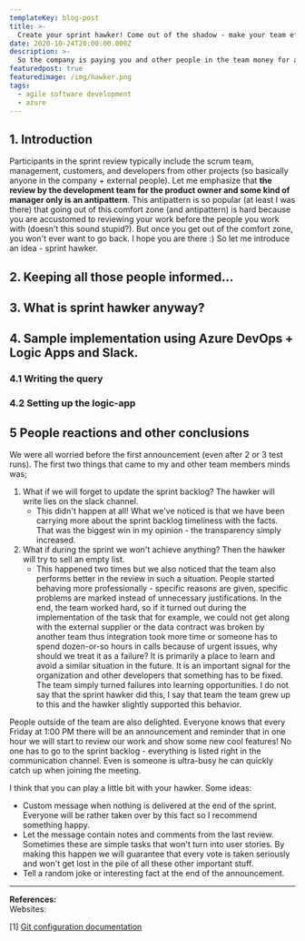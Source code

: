 ```yaml
---
templateKey: blog-post
title: >-
  Create your sprint hawker! Come out of the shadow - make your team efforts and struggles visible.
date: 2020-10-24T20:00:00.000Z
description: >-
  So the company is paying you and other people in the team money for accomplishing certain things... for building products, delivering features, solving problems, doing maintenance. You work hard, so do your peers. What about making the sprint-backlog even more transparent and automate a shout-out of what had been done in the sprint? 
featuredpost: true
featuredimage: /img/hawker.png
tags:
  - agile software development
  - azure
---
```

## 1. Introduction
Participants in the sprint review typically include the scrum team, management, customers, and developers from other projects (so basically anyone in the company + external people). Let me emphasize that **the review by the development team for the product owner and some kind of manager only is an antipattern**. This antipattern is so popular (at least I was there) that going out of this comfort zone (and antipattern) is hard because you are accustomed to reviewing your work before the people you work with (doesn't this sound stupid?). But once you get out of the comfort zone, you won't ever want to go back. I hope you are there :) So let me introduce an idea - sprint hawker.

## 2. Keeping all those people informed...

## 3. What is sprint hawker anyway?

## 4. Sample implementation using Azure DevOps + Logic Apps and Slack. 

### 4.1 Writing the query

### 4.2 Setting up the logic-app

## 5 People reactions and other conclusions
We were all worried before the first announcement (even after 2 or 3 test runs). The first two things that came to my and other team members minds was;
1. What if we will forget to update the sprint backlog? The hawker will write lies on the slack channel.
    * This didn't happen at all! What we've noticed is that we have been carrying more about the sprint backlog timeliness with the facts. That was the biggest win in my opinion - the transparency simply increased.
2. What if during the sprint we won't achieve anything? Then the hawker will try to sell an empty list.
    * This happened two times but we also noticed that the team also performs better in the review in such a situation. People started behaving more professionally - specific reasons are given, specific problems are marked instead of unnecessary justifications. In the end, the team worked hard, so if it turned out during the implementation of the task that for example, we could not get along with the external supplier or the data contract was broken by another team thus integration took more time or someone has to spend dozen-or-so hours in calls because of urgent issues, why should we treat it as a failure? It is primarily a place to learn and avoid a similar situation in the future. It is an important signal for the organization and other developers that something has to be fixed. The team simply turned failures into learning opportunities. I do not say that the sprint hawker did this, I say that team the team grew up to this and the hawker slightly supported this behavior. 

People outside of the team are also delighted. Everyone knows that every Friday at 1:00 PM there will be an announcement and reminder that in one hour we will start to review our work and show some new cool features! No one has to go to the sprint backlog - everything is listed right in the communication channel. Even is someone is ultra-busy he can quickly catch up when joining the meeting.

I think that you can play a little bit with your hawker. Some ideas:
* Custom message when nothing is delivered at the end of the sprint. Everyone will be rather taken over by this fact so I recommend something happy.
* Let the message contain notes and comments from the last review. Sometimes these are simple tasks that won't turn into user stories. By making this happen we will guarantee that every vote is taken seriously and won't get lost in the pile of all these other important stuff.
* Tell a random joke or interesting fact at the end of the announcement. 

- - -
<b>References:</b><br/>
Websites: <br/>

[1] [Git configuration documentation](https://git-scm.com/docs/git-config) <br/>

